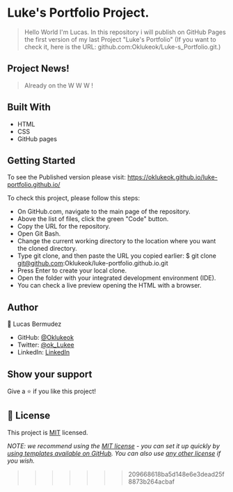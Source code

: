 # Luke's Portfolio Project.

> Hello World I'm Lucas. In this repository i will publish on GitHub Pages the first version of my last Project "Luke's Portfolio" (If you want to check it, here is the URL: github.com:Oklukeok/Luke-s_Portfolio.git.)

## Project News! 

> Already on the W W W ! 

## Built With

- HTML
- CSS
- GitHub pages

## Getting Started
To see the Published version please visit: https://oklukeok.github.io/luke-portfolio.github.io/

To check this project, please follow this steps:

- On GitHub.com, navigate to the main page of the repository.
- Above the list of files, click the green "Code" button.
- Copy the URL for the repository.
- Open Git Bash.
- Change the current working directory to the location where you want the cloned directory.
- Type git clone, and then paste the URL you copied earlier: $ git clone git@github.com:Oklukeok/luke-portfolio.github.io.git
- Press Enter to create your local clone.
- Open the folder with your integrated development environment (IDE).
- You can check a live preview opening the HTML with a browser.


## Author

👤 Lucas Bermudez

- GitHub: [@Oklukeok](https://github.com/Oklukeok)
- Twitter: [@ok_Lukee](https://twitter.com/ok_Lukee)
- LinkedIn: [LinkedIn](https://linkedin.com/in/linkedinhandle)

## Show your support

Give a ⭐️ if you like this project!


## 📝 License

This project is [MIT](./LICENSE) licensed.

_NOTE: we recommend using the [MIT license](https://choosealicense.com/licenses/mit/) - you can set it up quickly by [using templates available on GitHub](https://docs.github.com/en/communities/setting-up-your-project-for-healthy-contributions/adding-a-license-to-a-repository). You can also use [any other license](https://choosealicense.com/licenses/) if you wish._
>>>>>>> 209668618ba5d148e6e3dead25f8873b264acbaf
